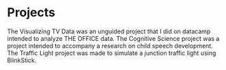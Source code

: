 # Projects
The Visualizing TV Data was an unguided project that I did on datacamp intended to analyze THE OFFICE data.
The Cognitive Science project was a project intended to accompany a research on child speech development.
The Traffic Light project was made to simulate a junction traffic light using BlinkStick.
